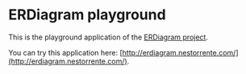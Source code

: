 # ERDiagram playground

This is the playground application of the [ERDiagram project](https://github.com/nestorrente/erdiagram).

You can try this application here: [http://erdiagram.nestorrente.com/](http://erdiagram.nestorrente.com/).
